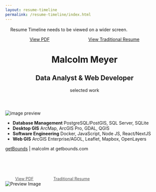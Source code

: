 ```yaml
---
layout: resume-timeline
permalink: /resume-timeline/index.html
---
```


<div class="placeholder" style="margin:1rem">
  <p>
    Resume Timeline needs to be viewed on a wider screen.
  </p>
  <span style="display: flex;justify-content:space-around"><a href="./mmeyer-resume-timeline.pdf">View PDF</a><a href="/resume.html">View Traditional Resume</a></span>
</div>
<div class="resume">
  <header>
    <h1>Malcolm Meyer</h1>
    <span>
    <h2>Data Analyst & Web Developer</h2>
    <p class="subheading">selected work</p>
    </span>
  </header>
  <aside class="js-preview hidden">
    <img src="" alt="image preview" />
  </aside>
  <aside class="skills">

- **Database Management**
  PostgreSQL/PostGIS, SQL Server, SQLite
- **Desktop GIS**
  ArcMap, ArcGIS Pro, GDAL, QGIS
- **Software Engineering**
  Docker, JavaScript, Node JS, React/NextJS
- **Web GIS**
ArcGIS Enterprise/AGOL, Leaflet, Mapbox, OpenLayers
   </aside>
   <main>
     <div id="work"></div>
     <div id="timeline"></div>
   </main>
   <footer><a href="/">getBounds</a>&nbsp;| malcolm at getbounds.com</footer>
   <aside style="display:flex;justify-content:space-around;margin-top:5rem;max-width:300px;opacity:0.75;font-size: 0.8rem" class="hidden">
    <a href="/resume-timeline/mmeyer-resume-timeline.pdf">View PDF</a>
    <a href="/resume.html" title="Traditional Resume">Traditional Resume</a>
   </aside>
</div>

<div class="modal" id="preview">
  <a class="modal-overlay" href="#close" aria-label="Close"></a>
  <div style="max-width: 1440px;
    margin: 0 auto;
    position: relative;
    width: 100%;
    position: absolute;
    top: 20px;
    display: flex;
    justify-content: flex-end;">
    <a class="modal-close" href="#" aria-label="Close">
      <img src="https://icongr.am/feather/x.svg?size=36&color=currentColor" alt="X" />
    </a>
  </div>
  <div class="modal-content">
    <picture>
      <img src="" alt="Preview Image" class="modal-img">
    </picture>
    <div id="caption"></div>
    <div id="caption-link"></div>
  </div>
</div>
